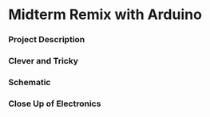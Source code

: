 # Midterm Remix with Arduino

### Project Description

### Clever and Tricky

### Schematic

### Close Up of Electronics
